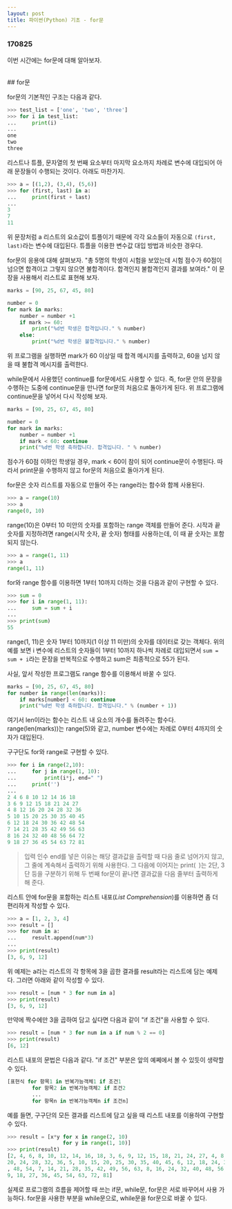 ```yaml
---
layout: post
title: 파이썬(Python) 기초 - for문
---
```


### 170825

이번 시간에는 for문에 대해 알아보자.

<br>
## for문

for문의 기본적인 구조는 다음과 같다.

```python
>>> test_list = ['one', 'two', 'three']
>>> for i in test_list:
...     print(i)
...
one
two
three
```

리스트나 튜플, 문자열의 첫 번째 요소부터 마지막 요소까지 차례로 변수에 대입되어 아래 문장들이 수행되는 것이다. 아래도 마찬가지.

```python
>>> a = [(1,2), (3,4), (5,6)]
>>> for (first, last) in a:
...     print(first + last)
...
3
7
11
```

위 문장처럼 a 리스트의 요소값이 튜플이기 때문에 각각 요소들이 자동으로 `(first, last)`라는 변수에 대입된다. 튜플을 이용한 변수값 대입 방법과 비슷한 경우다.

for문의 응용에 대해 살펴보자. "총 5명의 학생이 시험을 보았는데 시험 점수가 60점이 넘으면 합격이고 그렇지 않으면 불합격이다. 합격인지 불합격인지 결과를 보여라." 이 문장을 사용해서 리스트로 표현해 보자.

```python
marks = [90, 25, 67, 45, 80]

number = 0
for mark in marks:
    number = number +1
    if mark >= 60:
        print("%d번 학생은 합격입니다." % number)
    else:
        print("%d번 학생은 불합격입니다." % number)
```

위 프로그램을 실행하면 mark가 60 이상일 때 합격 메시지를 출력하고, 60을 넘지 않을 때 불합격 메시지를 출력한다.

while문에서 사용했던 continue를 for문에서도 사용할 수 있다. 즉, for문 안의 문장을 수행하는 도중에 continue문을 만나면 for문의 처음으로 돌아가게 된다. 위 프로그램에 continue문을 넣어서 다시 작성해 보자.

```python
marks = [90, 25, 67, 45, 80]

number = 0
for mark in marks:
    number = number +1
    if mark < 60: continue
    print("%d번 학생 축하합니다. 합격입니다. " % number)
```

점수가 60점 이하인 학생일 경우, mark < 60이 참이 되어 continue문이 수행된다. 따라서 print문을 수행하지 않고 for문의 처음으로 돌아가게 된다.

for문은 숫자 리스트를 자동으로 만들어 주는 range라는 함수와 함께 사용된다.

```python
>>> a = range(10)
>>> a
range(0, 10)
```

range(10)은 0부터 10 미안의 숫자를 포함하는 range 객체를 만들어 준다. 시작과 끝 숫자를 지정하려면 range(시작 숫자, 끝 숫자) 형태를 사용하는데, 이 때 끝 숫자는 포함되지 않는다.

```python
>>> a = range(1, 11)
>>> a
range(1, 11)
```

for와 range 함수를 이용하면 1부터 10까지 더하는 것을 다음과 같이 구현할 수 있다.

```python
>>> sum = 0
>>> for i in range(1, 11):
...     sum = sum + i
...
>>> print(sum)
55
```

range(1, 11)은 숫자 1부터 10까지(1 이상 11 미만)의 숫자를 데이터로 갖는 객체다. 위의 예를 보면 i 변수에 리스트의 숫자들이 1부터 10까지 하나씩 차례로 대입되면서 `sum = sum + i`라는 문장을 반복적으로 수행하고 sum은 최종적으로 55가 된다.

사실, 앞서 작성한 프로그램도 range 함수를 이용해서 바꿀 수 있다.

```python
marks = [90, 25, 67, 45, 80]
for number in range(len(marks)):
    if marks[number] < 60: continue
    print("%d번 학생 축하합니다. 합격입니다." % (number + 1))
```

여기서 len이라는 함수는 리스트 내 요소의 개수를 돌려주는 함수다. range(len(marks))는 range(5)와 같고, number 변수에는 차례로 0부터 4까지의 숫자가 대입된다.

구구단도 for와 range로 구현할 수 있다.

```python
>>> for i in range(2,10):
...     for j in range(1, 10):
...         print(i*j, end=" ")
...     print('')
...
2 4 6 8 10 12 14 16 18
3 6 9 12 15 18 21 24 27
4 8 12 16 20 24 28 32 36
5 10 15 20 25 30 35 40 45
6 12 18 24 30 36 42 48 54
7 14 21 28 35 42 49 56 63
8 16 24 32 40 48 56 64 72
9 18 27 36 45 54 63 72 81
```
> 입력 인수 end를 넣은 이유는 해당 결과값을 출력할 때 다음 줄로 넘어가지 않고, 그 줄에 계속해서 출력하기 위해 사용한다. 그 다음에 이어지는 print(` `)는 2단, 3단 등을 구분하기 위해 두 번째 for문이 끝나면 결과값을 다음 줄부터 출력하게 해 준다.

리스트 안에 for문을 포함하는 리스트 내포(*List Comprehension*)를 이용하면 좀 더 편리하게 작성할 수 있다.

```python
>>> a = [1, 2, 3, 4]
>>> result = []
>>> for num in a:
...     result.append(num*3)
...
>>> print(result)
[3, 6, 9, 12]
```

위 예제는 a라는 리스트의 각 항목에 3을 곱한 결과를 result라는 리스트에 담는 예제다. 그러면 아래와 같이 작성할 수 있다.

```python
>>> result = [num * 3 for num in a]
>>> print(result)
[3, 6, 9, 12]
```

만약에 짝수에만 3을 곱하여 담고 싶다면 다음과 같이 "if 조건"을 사용할 수 있다.

```python
>>> result = [num * 3 for num in a if num % 2 == 0]
>>> print(result)
[6, 12]
```

리스트 내포의 문법은 다음과 같다. "if 조건" 부분은 앞의 예쩨에서 볼 수 있듯이 생략할 수 있다.

```python
[표현식 for 항목1 in 반복가능객체1 if 조건1
        for 항목2 in 반복가능객체2 if 조건2
        ...
        for 항목n in 반복가능객체n if 조건n]
```

예를 들면, 구구단의 모든 결과를 리스트에 담고 싶을 때 리스트 내포를 이용하여 구현할 수 있다.

```python
>>> result = [x*y for x in range(2, 10)
                  for y in range(1, 10)]
>>> print(result)
[2, 4, 6, 8, 10, 12, 14, 16, 18, 3, 6, 9, 12, 15, 18, 21, 24, 27, 4, 8, 12, 16,
20, 24, 28, 32, 36, 5, 10, 15, 20, 25, 30, 35, 40, 45, 6, 12, 18, 24, 30, 36, 42
, 48, 54, 7, 14, 21, 28, 35, 42, 49, 56, 63, 8, 16, 24, 32, 40, 48, 56, 64, 72,
9, 18, 27, 36, 45, 54, 63, 72, 81]
```

실제로 프로그램의 흐름을 제어할 때 쓰는 if문, while문, for문은 서로 바꾸어서 사용 가능하다. for문을 사용한 부분을 while문으로, while문을 for문으로 바꿀 수 있다.
